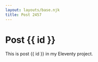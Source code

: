 ```yaml
---
layout: layouts/base.njk
title: Post 2457
---
```


# Post {{ id }}

This is post {{ id }} in my Eleventy project.
